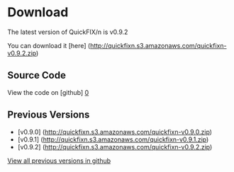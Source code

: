 Download
========

The latest version of QuickFIX/n is v0.9.2

You can download it [here] (http://quickfixn.s3.amazonaws.com/quickfixn-v0.9.2.zip)

Source Code
-----------
View the code on [github] [0]

Previous Versions
-----------------
  * [v0.9.0] (http://quickfixn.s3.amazonaws.com/quickfixn-v0.9.0.zip)
  * [v0.9.1] (http://quickfixn.s3.amazonaws.com/quickfixn-v0.9.1.zip)
  * [v0.9.2] (http://quickfixn.s3.amazonaws.com/quickfixn-v0.9.2.zip)

[View all previous versions in github][1]

[0]: https://github.com/connamara/quickfixn
[1]: https://github.com/connamara/quickfixn/tags

